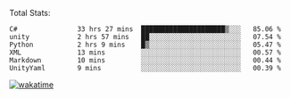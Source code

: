 Total Stats:
<!--START_SECTION:waka-->

```text
C#               33 hrs 27 mins  █████████████████████▒░░░   85.06 %
unity            2 hrs 57 mins   ██░░░░░░░░░░░░░░░░░░░░░░░   07.54 %
Python           2 hrs 9 mins    █▒░░░░░░░░░░░░░░░░░░░░░░░   05.47 %
XML              13 mins         ░░░░░░░░░░░░░░░░░░░░░░░░░   00.57 %
Markdown         10 mins         ░░░░░░░░░░░░░░░░░░░░░░░░░   00.44 %
UnityYaml        9 mins          ░░░░░░░░░░░░░░░░░░░░░░░░░   00.39 %
```

<!--END_SECTION:waka-->

[![wakatime](https://wakatime.com/badge/user/d6a1e036-2153-43d6-9604-0dce67457b7f.svg)](https://wakatime.com/@d6a1e036-2153-43d6-9604-0dce67457b7f)
